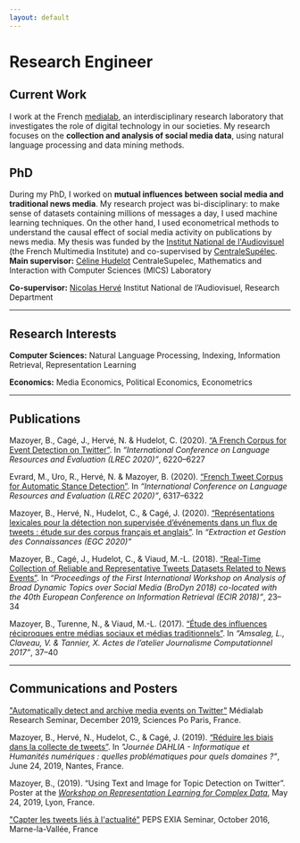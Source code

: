 ```yaml
---
layout: default
---
```


# Research Engineer

## Current Work
I work at the French [medialab](https://medialab.sciencespo.fr/), an interdisciplinary research laboratory that investigates the role of 
digital technology in our societies. My research focuses on the **collection and analysis of social media data**, 
using natural language processing and data mining methods.


## PhD

During my PhD, I worked on **mutual influences between social media and traditional news media**. My research project was
bi-disciplinary: to make sense of datasets containing millions of messages a day, I used machine learning techniques.
On the other hand, I used econometrical methods to understand the causal effect of social media activity on publications
by news media. My thesis was funded by the [Institut National de l'Audiovisuel](https://www.ina.fr) (the French Multimedia Institute)
and co-supervised by [CentraleSupélec](http://www.centralesupelec.fr/).
**Main supervisor:**
[Céline Hudelot](http://perso.ecp.fr/~hudelotc/) CentraleSupelec, Mathematics and Interaction with Computer Sciences (MICS) Laboratory

**Co-supervisor:**
[Nicolas Hervé](http://www.herve.name/pmwiki.php/Main/HomePage) Institut National de l’Audiovisuel, Research Department



***

## Research Interests
**Computer Sciences:**
Natural Language Processing, Indexing, Information Retrieval, Representation Learning

**Economics:**
Media Economics, Political Economics, Econometrics

***

## Publications
Mazoyer, B., Cagé, J., Hervé, N. & Hudelot, C. (2020). [“A French Corpus for Event Detection on 
Twitter”](http://www.lrec-conf.org/proceedings/lrec2020/pdf/2020.lrec-1.763.pdf).
In *“International Conference on Language Resources and Evaluation (LREC 2020)”*,  6220–6227

Evrard, M., Uro, R., Hervé, N. & Mazoyer, B. (2020). [“French Tweet Corpus for Automatic Stance 
Detection”](http://www.lrec-conf.org/proceedings/lrec2020/pdf/2020.lrec-1.775.pdf). 
In *“International Conference on Language Resources and Evaluation (LREC 2020)”*, 6317–6322

Mazoyer, B., Hervé, N., Hudelot, C., & Cagé, J. (2020). [“Représentations lexicales pour 
la détection non supervisée d’événements dans un flux de tweets : étude sur des corpus 
français et anglais”](https://arxiv.org/abs/2001.04139). In *“Extraction et Gestion des Connaissances (EGC 2020)”*

Mazoyer, B., Cagé, J., Hudelot, C., & Viaud, M.-L. (2018). [“Real-Time Collection of Reliable
and Representative Tweets Datasets Related to News Events”](http://ceur-ws.org/Vol-2078/paper2.pdf). 
In *“Proceedings of the First International Workshop on Analysis of Broad Dynamic Topics over Social 
Media (BroDyn 2018) co-located with the 40th European Conference on Information Retrieval (ECIR 2018)”*, 
23–34

Mazoyer, B., Turenne, N., & Viaud, M.-L. (2017). [“Étude des influences réciproques entre médias
sociaux et médias traditionnels”](https://hal.archives-ouvertes.fr/hal-01691967/document). 
In *“Amsaleg, L., Claveau, V. & Tannier, X. Actes de l’atelier Journalisme Computationnel 2017”*, 37–40

***

## Communications and Posters
["Automatically detect and archive media events on Twitter"](https://medialab.sciencespo.fr/en/news/detecter-et-archiver-automatiquement-les-evenements-mediatiques-sur-twitter/)
Médialab Research Seminar, December 2019, Sciences Po Paris, France.

Mazoyer, B., Hervé, N., Hudelot, C., & Cagé, J. (2019). [“Réduire les biais dans la collecte de 
tweets”](http://dahlia.egc.asso.fr/journeeDAHLIA28062019/7%20Mazoyer_et_al.pdf). In *"Journée DAHLIA - 
Informatique et Humanités numériques : quelles problématiques pour quels domaines ?"*, June 24, 2019, 
Nantes, France.

Mazoyer, B., (2019). “Using Text and Image for Topic Detection on Twitter”. Poster at the 
*[Workshop on Representation Learning for Complex Data](http://mediamining.univ-lyon2.fr/workshop2019/)*, 
May 24, 2019, Lyon, France.

["Capter les tweets liés à l'actualité"](http://ligm.u-pem.fr/index.php?eID=tx_nawsecuredl&u=0&file=fileadmin/fichiers/PEPSEXIA/ArticlesPdf/Beatrice_.pdf&t=1590653161&hash=8ce285a1fda0b7dd562ad9853473242bc6aa268b)
PEPS EXIA Seminar, October 2016, Marne-la-Vallée, France